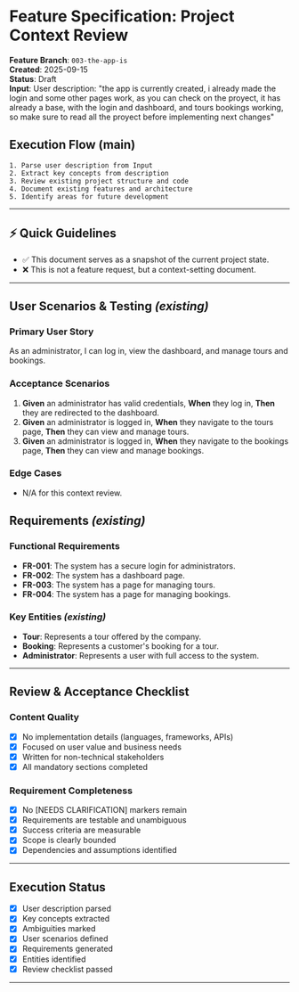 # Feature Specification: Project Context Review

**Feature Branch**: `003-the-app-is`  
**Created**: 2025-09-15  
**Status**: Draft  
**Input**: User description: "the app is currently created, i already made the login and some other pages work, as you can check on the proyect, it has already a base, with the login and dashboard, and tours bookings working, so make sure to read all the proyect before implementing next changes"

## Execution Flow (main)
```
1. Parse user description from Input
2. Extract key concepts from description
3. Review existing project structure and code
4. Document existing features and architecture
5. Identify areas for future development
```

---

## ⚡ Quick Guidelines
- ✅ This document serves as a snapshot of the current project state.
- ❌ This is not a feature request, but a context-setting document.

---

## User Scenarios & Testing *(existing)*

### Primary User Story
As an administrator, I can log in, view the dashboard, and manage tours and bookings.

### Acceptance Scenarios
1. **Given** an administrator has valid credentials, **When** they log in, **Then** they are redirected to the dashboard.
2. **Given** an administrator is logged in, **When** they navigate to the tours page, **Then** they can view and manage tours.
3. **Given** an administrator is logged in, **When** they navigate to the bookings page, **Then** they can view and manage bookings.

### Edge Cases
- N/A for this context review.

## Requirements *(existing)*

### Functional Requirements
- **FR-001**: The system has a secure login for administrators.
- **FR-002**: The system has a dashboard page.
- **FR-003**: The system has a page for managing tours.
- **FR-004**: The system has a page for managing bookings.

### Key Entities *(existing)*
- **Tour**: Represents a tour offered by the company.
- **Booking**: Represents a customer's booking for a tour.
- **Administrator**: Represents a user with full access to the system.

---

## Review & Acceptance Checklist

### Content Quality
- [X] No implementation details (languages, frameworks, APIs)
- [X] Focused on user value and business needs
- [X] Written for non-technical stakeholders
- [X] All mandatory sections completed

### Requirement Completeness
- [X] No [NEEDS CLARIFICATION] markers remain
- [X] Requirements are testable and unambiguous  
- [X] Success criteria are measurable
- [X] Scope is clearly bounded
- [X] Dependencies and assumptions identified

---

## Execution Status

- [X] User description parsed
- [X] Key concepts extracted
- [X] Ambiguities marked
- [X] User scenarios defined
- [X] Requirements generated
- [X] Entities identified
- [X] Review checklist passed

---
